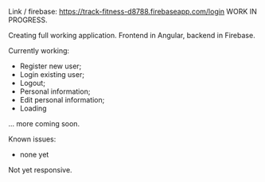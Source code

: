 Link / firebase: https://track-fitness-d8788.firebaseapp.com/login
WORK IN PROGRESS.

Creating full working application. 
Frontend in Angular, backend in Firebase.

Currently working:
- Register new user;
- Login existing user;
- Logout;
- Personal information;
- Edit personal information;
- Loading

... more coming soon.

Known issues:
- none yet

Not yet responsive.
